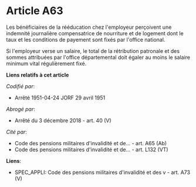 # Article A63

Les bénéficiaires de la rééducation chez l'employeur perçoivent une indemnité journalière compensatrice de nourriture et de
logement dont le taux et les conditions de payement sont fixés par l'office national.

Si l'employeur verse un salaire, le total de la rétribution patronale et des sommes attribuées par l'office départemental
doit égaler au moins le salaire minimum vital régulièrement fixé.

**Liens relatifs à cet article**

_Codifié par_:

  - Arrêté 1951-04-24 JORF 29 avril 1951

_Abrogé par_:

  - Arrêté du 3 décembre 2018 - art. 40 (V)

_Cité par_:

  - Code des pensions militaires d'invalidité et de... - art. A65 (Ab)
  - Code des pensions militaires d'invalidité et de... - art. L132 (VT)

**Liens**:

  - SPEC_APPLI: Code des pensions militaires d'invalidité et des v - art. A73 (V)
